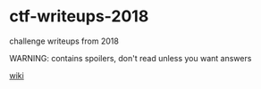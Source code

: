 # ctf-writeups-2018
challenge writeups from 2018

WARNING: contains spoilers, don't read unless you want answers

[wiki](https://github.com/jburger/ctf-writeups-2018/wiki)
